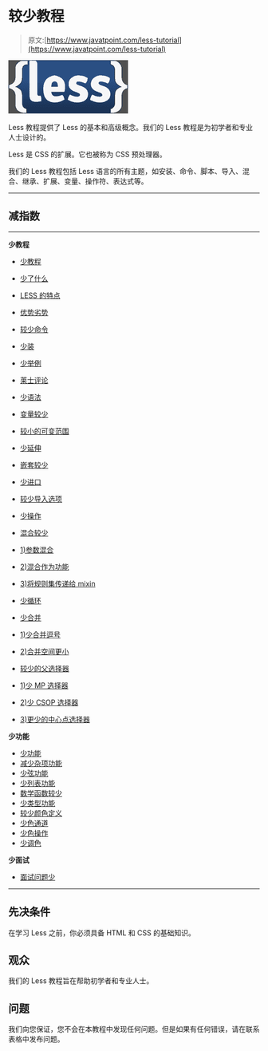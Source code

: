 # 较少教程

> 原文:[https://www.javatpoint.com/less-tutorial](https://www.javatpoint.com/less-tutorial)

![less tutorial](img/0d1886ad670f5dab26ce6a5b73deec56.png)

Less 教程提供了 Less 的基本和高级概念。我们的 Less 教程是为初学者和专业人士设计的。

Less 是 CSS 的扩展。它也被称为 CSS 预处理器。

我们的 Less 教程包括 Less 语言的所有主题，如安装、命令、脚本、导入、混合、继承、扩展、变量、操作符、表达式等。

* * *

## 减指数

* * *

**少教程**

*   [少教程](less-tutorial)
*   [少了什么](what-is-less)
*   [LESS 的特点](features-of-less)
*   [优势劣势](less-advantages-and-disadvantages)
*   [较少命令](less-commands)
*   [少装](less-installation)
*   [少举例](less-example)
*   [莱士评论](less-comments)
*   [少语法](less-syntax)
*   [变量较少](less-variables)
*   [较小的可变范围](less-variable-scope)
*   [少延伸](less-extend)
*   [嵌套较少](less-nesting)
*   [少进口](less-importing)
*   [较少导入选项](less-import-options)
*   [少操作](less-operations)
*   [混合较少](less-mixins)
*   [1)参数混合](less-parametric-mixins)
*   [2)混合作为功能](less-mixins-as-functions)

*   [3)将规则集传递给 mixin](less-passing-ruleset-to-mixin)
*   [少循环](less-loops)
*   [少合并](less-merge)
*   [1)少合并逗号](less-merge-comma)
*   [2)合并空间更小](less-merge-space)
*   [较少的父选择器](less-parent-selectors)
*   [1)少 MP 选择器](less-multiple-and-parent-selector)
*   [2)少 CSOP 选择器](less-changing-selector-order-parent-selector)
*   [3)更少的中心点选择器](less-combinatorial-explosion-parent-selectors)

**少功能**

*   [少功能](less-functions)
*   [减少杂项功能](less-misc-functions)
*   [少弦功能](less-string-functions)
*   [少列表功能](less-list-functions)
*   [数学函数较少](less-math-functions)
*   [少类型功能](less-type-functions)
*   [较少颜色定义](less-color-definition-functions)
*   [少色通道](less-color-channel-functions)
*   [少色操作](less-color-operation-functions)
*   [少调色](less-color-blending-functions)

**少面试**

*   [面试问题少](less-interview-questions)

* * *

## 先决条件

在学习 Less 之前，你必须具备 HTML 和 CSS 的基础知识。

## 观众

我们的 Less 教程旨在帮助初学者和专业人士。

## 问题

我们向您保证，您不会在本教程中发现任何问题。但是如果有任何错误，请在联系表格中发布问题。